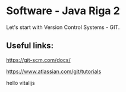 # Software - Java Riga 2

Let's start with Version Control Systems - GIT.

## Useful links:

https://git-scm.com/docs/

https://www.atlassian.com/git/tutorials

hello vitalijs 
